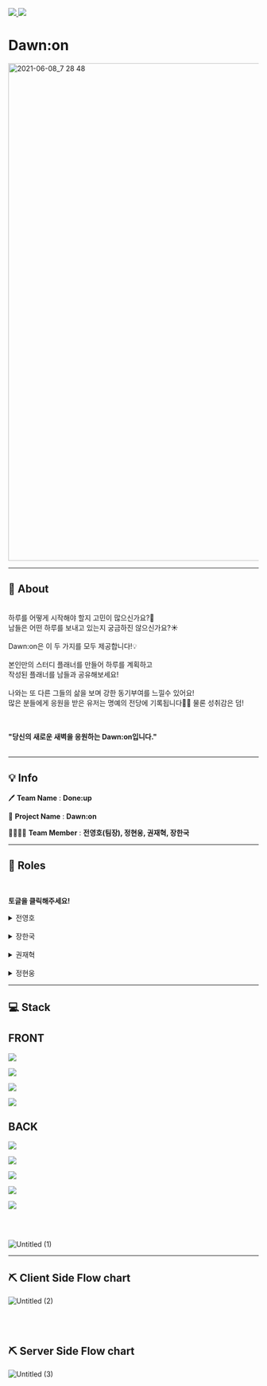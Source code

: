 <a href="https://dawn-on.club">![](https://img.shields.io/badge/PROJECT-Dawn:on-8085f1?style=for-the-badge) </a>
![](https://img.shields.io/badge/Team-Done:up-blue?style=for-the-badge)
# Dawn:on

<a href=https://dawn-on.club target="_blank"><img width="1000" alt="2021-06-08_7 28 48" src="https://user-images.githubusercontent.com/75114956/121127417-b42c0280-c864-11eb-8639-d13d72c5296d.png"></a>


*************

## 🔎 About

<br />
하루를 어떻게 시작해야 할지 고민이 많으신가요?🤔<br />
남들은 어떤 하루를 보내고 있는지 궁금하진 않으신가요?☀️<br />
<br />
Dawn:on은 이 두 가지를 모두 제공합니다!💡<br />
<br />
본인만의 스터디 플래너를 만들어 하루를 계획하고<br />
작성된 플래너를 남들과 공유해보세요! <br />
<br />
나와는 또 다른 그들의 삶을 보며 강한 동기부여를 느낄수 있어요!<br />
많은 분들에게 응원을 받은 유저는 명예의 전당에 기록됩니다👍🏻 물론 성취감은 덤!<br />
<br />
<br />

**"당신의 새로운 새벽을 응원하는 Dawn:on입니다."**
<br />
<br />

*************

## 💡 Info


🖊  **Team Name** : **Done:up**<br />

📙 **Project Name** : **Dawn:on**<br />

👨‍👨‍👧‍👧  **Team Member** : **전영호(팀장), 정현웅, 권재혁, 장한국** <br />


******

## 📌 Roles


<br />

**토글을 클릭해주세요!**


<details>
<summary>전영호</summary>

<ul>
   <br />
<a href=https://github.com/Hprogram target="_blank"><img src=https://img.shields.io/badge/github-Youngho--jeon-f7d000?style=for-the-badge&logo=GitHub/></a><br />
<img src=https://img.shields.io/badge/position-back--end-black?style=for-the-badge />

- Position: Team Leader, Back-End
- Stack: `Typescript`, `TypeORM`, `Node.js`,  `NestJS`, `MySql`,  `PassPort`, `JWT`
- Contributions
    - **Basic**
        - 아이디어 기획
        - 와이어 프레임 작성
        - 플로우차트 작성
        - WIKI
        - READ.ME
        - 스키마에 따른 관계 설정 및 엔티티 생성
    - **Post컨트롤러**
        - 인기순,최신순 & 직업,닉네임,태그별 검색[Get]
        - 좋아요[Get]
        - 포스팅[Get]
        - 개인피드[Get,Patch,Delete]
        - 모아보기피드[Get]
    - **Guard**
        - 로컬 로그인
        - 소셜 로그인:[구글,카카오]

</details>

<br/>

<details>
<summary>장한국</summary>

<ul>
   <br />
<a href=https://github.com/gookgookJ target="_blank"><img src=https://img.shields.io/badge/github-Hangook--jang-blue?style=for-the-badge&logo=GitHub/></a><br />
<img src=https://img.shields.io/badge/position-back--end-black?style=for-the-badge />

- Position: Team Member, Back-End
- Stack: `Typescript`, `TypeORM`, `Node.js`,  `NestJS`, `MySql`, `AWS` `PassPort` `JWT`
- Contributions
    - **Basic**
        - 아이디어 기획
        - 와이어 프레임 작성
        - 플로우차트 작성
        - WIKI
        - READ.ME
        - 스키마에 따른 관계 설정 및 엔티티 생성
    - **Auth컨트롤러**
        - 회원가입[Post]
        - 로그인[Post]
        - 소셜로그인[Get]
        - 로그아웃[Post]
        - 마이페이지[Get,Patch]
    - **Guard**
        - 로컬 로그인
        - 소셜 로그인:[구글,카카오]
    - **Deploy**
        - AWS[EC2,RDS,S3,Cloud Front,Route53,Certificate Manager]

</details>

<br/>

<details>
<summary>권재혁</summary>

<ul>
   <br />
<a href=https://github.com/allofhyuk target="_blank"><img src=https://img.shields.io/badge/github-JaeHyuk--gwon-2b3390?style=for-the-badge&logo=GitHub/></a><br />
<img src=https://img.shields.io/badge/position-front--end-blueviolet?style=for-the-badge />

- Position: Team Member, Front-End
- Stack: `Typescript`, ``, `` ``
- Contributions
    - **Basic**
        - 아이디어 기획
        - 와이어 프레임 작성
        - 플로우차트 작성
        - WIKI
        - READ.ME
    - **Front-End**
        - 와이어프레임 설계
- 
- 
- 
</details>

<br/>

<details>
<summary>정현웅</summary>

<ul>
   <br />
<a href=https://github.com/Jeong-HW target="_blank"><img src=https://img.shields.io/badge/github-Hyunwoog--Jeong-pink?style=for-the-badge&logo=GitHub/></a><br />
<img src=https://img.shields.io/badge/position-front--end-black?style=for-the-badge />

- Position: Team Member, Front-End
- Stack: `Typescript`, ``, `` ``
- Contributions
- **Basic**
    - 아이디어 기획
    - 와이어 프레임 작성
    - 플로우차트 작성
    - WIKI
    - READ.ME
- **Navigation bar**
    - 로그인 상태에 따른 조건부 랜더링
    - 로그인, 회원가입 모달창 디자인
    - 각 버튼에 따른 서버 요청
        - 회원가입
        - 로그인, 로그아웃
- **Landing Page**
    - 체험하기 기능
- **Main Feed**
    - 전체 페이지 레이아웃 및 CSS 적용
    - 서버로부터 받은 게시물 목록에 대한 데이터 랜더링
    - 조건에 따른 게시물 검색 및 정렬
    - 게시물 좋아요 기능
- **My Feed**
    - 전체 페이지 레이아웃 및 CSS 적용
    - 서버로부터 받은 게시물 목록에 대한 데이터 랜더링
    - 게시물 삭제 기능
    - 개인정보 수정 아이콘 클릭 시, 개인정보 수정 페이지 랜더링 및 개인정보 수정 기능
    - Todo card 체크 시, progress bar 실시간 변동
</details>
   
*************
   
## 💻 Stack
## FRONT
![](https://img.shields.io/badge/FRONT--end-Typescript-007ACC?style=for-the-badge&logo=TypeScript)
   
![](https://img.shields.io/badge/FRONT--end-React-61DAFB?style=for-the-badge&logo=React)
   
![](https://img.shields.io/badge/FRONT--end-React--hooks-61DAFB?style=for-the-badge&logo=React)
   
![](https://img.shields.io/badge/FRONT--end-Redux-7b40bd?style=for-the-badge&logo=Redux)
   
## BACK
![](https://img.shields.io/badge/BACK--end-Node.js-7cb700?style=for-the-badge&logo=node.js)
   
![](https://img.shields.io/badge/BACK--end-Nestjs-d7214e?style=for-the-badge&logo=nestjs)
   
![](https://img.shields.io/badge/BACK--end-Mysql-086289?style=for-the-badge&logo=mysql)
   
![](https://img.shields.io/badge/BACK--end-typeorm-f60d01?style=for-the-badge&logo=Typeorm)
   
![](https://img.shields.io/badge/BACK--end-AWS--deploy-f79400?style=for-the-badge&logo=amazon%20aws)
   
 <br/>
 <br/>
   
![Untitled (1)](https://user-images.githubusercontent.com/75114956/120962801-64cdcf80-c79b-11eb-9115-9b133b92bb0e.jpg)

 *************
 ## ⛏ Client Side Flow chart
 
![Untitled (2)](https://user-images.githubusercontent.com/75114956/120616942-9d686300-c494-11eb-94a1-cffb5b4eeb82.jpg)

<br />
<br />
   
 ## ⛏ Server Side Flow chart
   
![Untitled (3)](https://user-images.githubusercontent.com/75114956/120624269-7e210400-c49b-11eb-8cd1-2f9175e0eb99.jpg)





